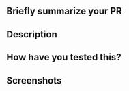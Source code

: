 <!--
     For Work In Progress Pull Requests, please use the Draft PR feature,
     see https://github.blog/2019-02-14-introducing-draft-pull-requests/ for further details.

     If you do not follow this template, the PR may be closed without review.

     For a timely review/response, please avoid force-pushing additional
     commits if your PR already received reviews or comments.
-->

## Briefly summarize your PR
<!--
Please provide a brief summary of what your PR attempts to achieve. Include a reference to the issue this PR addresses.
-->

## Description
<!--
Describe your solution in more depth.
How does it work? Why is it needed? Why is this the best solution?
Does it solve a problem that affects multiple users or is this an edge case for your setup?
-->

## How have you tested this?
<!--
Please describe in detail with reproducible steps how you tested your changes.
-->

## Screenshots
<!--
If your PR includes any changes to the web client, please include screenshots or a video from before and after your changes.
-->

